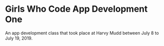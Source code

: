 # Girls Who Code App Development One

An app development class that took place at Harvy Mudd between July 8 to July 19, 2019.

